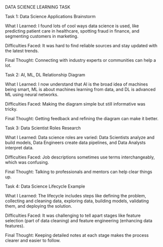 DATA SCIENCE LEARNING TASK






Task 1: Data Science Applications Brainstorm

What I Learned: I found lots of cool ways data science is used, like predicting patient care in healthcare, spotting fraud in finance, and segmenting customers in marketing.

Difficulties Faced: It was hard to find reliable sources and stay updated with the latest trends.

Final Thought: Connecting with industry experts or communities can help a lot.

Task 2: AI, ML, DL Relationship Diagram

What I Learned: I now understand that AI is the broad idea of machines being smart, ML is about machines learning from data, and DL is advanced ML using neural networks.

Difficulties Faced: Making the diagram simple but still informative was tricky.

Final Thought: Getting feedback and refining the diagram can make it better.

Task 3: Data Scientist Roles Research

What I Learned: Data science roles are varied: Data Scientists analyze and build models, Data Engineers create data pipelines, and Data Analysts interpret data.

Difficulties Faced: Job descriptions sometimes use terms interchangeably, which was confusing.

Final Thought: Talking to professionals and mentors can help clear things up.

Task 4: Data Science Lifecycle Example

What I Learned: The lifecycle includes steps like defining the problem, collecting and cleaning data, exploring data, building models, validating them, and deploying the solution.

Difficulties Faced: It was challenging to tell apart stages like feature selection (part of data cleaning) and feature engineering (enhancing data features).

Final Thought: Keeping detailed notes at each stage makes the process clearer and easier to follow.
